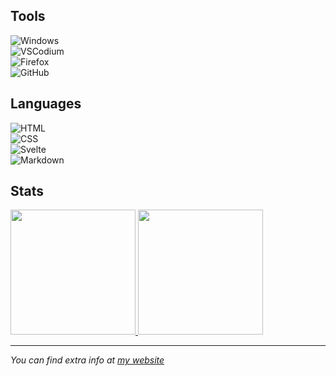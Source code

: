 ## Tools

![Windows](https://shields.io/static/v1?label=windows%2010&message=stable&labelColor=272727&color=0078D6&style=for-the-badge&logo=windows)  
![VSCodium](https://shields.io/static/v1?label=vscodium&message=stable&labelColor=272727&color=007ACC&style=for-the-badge&logo=visualstudiocode)  
![Firefox](https://shields.io/static/v1?label=firefox&message=stable&labelColor=272727&color=ee8424&style=for-the-badge&logo=firefoxbrowser)  
![GitHub](https://shields.io/static/v1?label=github&message=akisblack&labelColor=272727&color=181717&style=for-the-badge&logo=github)

## Languages
![HTML](https://shields.io/static/v1?label=html&message=5&labelColor=272727&color=F06529&style=for-the-badge&logo=html5)  
![CSS](https://shields.io/static/v1?label=css&message=3&labelColor=272727&color=2965f1&style=for-the-badge&logo=css3)  
![Svelte](https://shields.io/static/v1?label=svelte&message=3&labelColor=272727&color=FF3E00&style=for-the-badge&logo=svelte)  
![Markdown](https://shields.io/static/v1?label=markdown&message=1&labelColor=272727&color=FFF&style=for-the-badge&logo=markdown)

## Stats

<a href="https://github.com/akisblack/akisblack">
  <img src="https://github-readme-stats.vercel.app/api?username=akisblack&count_private=true&show_icons=true&theme=dark" height="200px">
</a>
<a href="https://github.com/akisblack/akisblack">
  <img src="https://github-readme-stats.vercel.app/api/top-langs/?username=akisblack&layout=compact&langs_count=10&theme=dark" height="200px">
</a>

---

*You can find extra info at [my website](https://akisblack.github.io)*


